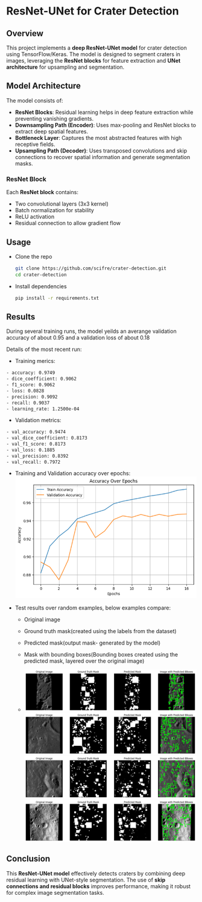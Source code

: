 # ResNet-UNet for Crater Detection

## Overview

This project implements a **deep ResNet-UNet model** for crater detection using TensorFlow/Keras. The model is designed to segment craters in images, leveraging the **ResNet blocks** for feature extraction and **UNet architecture** for upsampling and segmentation.

## Model Architecture

The model consists of:

- **ResNet Blocks**: Residual learning helps in deep feature extraction while preventing vanishing gradients.
- **Downsampling Path (Encoder)**: Uses max-pooling and ResNet blocks to extract deep spatial features.
- **Bottleneck Layer**: Captures the most abstracted features with high receptive fields.
- **Upsampling Path (Decoder)**: Uses transposed convolutions and skip connections to recover spatial information and generate segmentation masks.

### ResNet Block

Each **ResNet block** contains:

- Two convolutional layers (3x3 kernel)
- Batch normalization for stability
- ReLU activation
- Residual connection to allow gradient flow

## Usage

 - Clone the repo
   ```sh
   git clone https://github.com/scifre/crater-detection.git
   cd crater-detection
    ```
 - Install dependencies
   ```sh
   pip install -r requirements.txt
   ```

## Results

During several training runs, the model yeilds an averange validation accuracy of about 0.95 and a validation loss of about 0.18

Details of the most recent run:

 - Training merics: 
  ```
  - accuracy: 0.9749
  - dice_coefficient: 0.9062
  - f1_score: 0.9062
  - loss: 0.0828
  - precision: 0.9092
  - recall: 0.9037 
  - learning_rate: 1.2500e-04
  ``` 
 - Validation metrics:
  ```
  - val_accuracy: 0.9474
  - val_dice_coefficient: 0.8173
  - val_f1_score: 0.8173
  - val_loss: 0.1885
  - val_precision: 0.8392
  - val_recall: 0.7972
  ```

- Training and Validation accuracy over epochs:
  ![Accuracy graph](result_images/graph1.png)

- Test results over random examples, below examples compare:
  - Original image
  - Ground truth mask(created using the labels from the dataset)
  - Predicted mask(output mask- generated by the model)
  - Mask with bounding boxes(Bounding boxes created using the predicted mask, layered over the original image)

  - ![Image 1](result_images/image1.png)
    ![Image 2](result_images/image2.png)
    ![Image 3](result_images/image3.png)
    ![Image 4](result_images/image4.png)
    


## Conclusion

This **ResNet-UNet model** effectively detects craters by combining deep residual learning with UNet-style segmentation. The use of **skip connections and residual blocks** improves performance, making it robust for complex image segmentation tasks.



